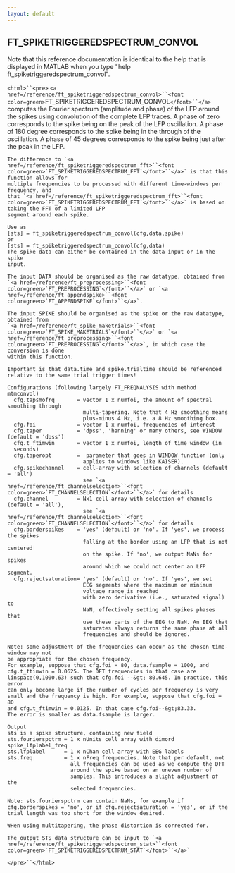 ```yaml
---
layout: default
---
```


##  FT_SPIKETRIGGEREDSPECTRUM_CONVOL

Note that this reference documentation is identical to the help that is displayed in MATLAB when you type "help ft_spiketriggeredspectrum_convol".

`<html>``<pre>`
    `<a href=/reference/ft_spiketriggeredspectrum_convol>``<font color=green>`FT_SPIKETRIGGEREDSPECTRUM_CONVOL`</font>``</a>` computes the Fourier spectrum (amplitude and
    phase) of the LFP around the spikes using convolution of the complete LFP traces. A
    phase of zero corresponds to the spike being on the peak of the LFP oscillation. A
    phase of 180 degree corresponds to the spike being in the through of the oscillation.
    A phase of 45 degrees corresponds to the spike being just after the peak in the LFP.
 
    The difference to `<a href=/reference/ft_spiketriggeredspectrum_fft>``<font color=green>`FT_SPIKETRIGGEREDSPECTRUM_FFT`</font>``</a>` is that this function allows for
    multiple frequencies to be processed with different time-windows per frequency, and
    that `<a href=/reference/ft_spiketriggeredspectrum_fft>``<font color=green>`FT_SPIKETRIGGEREDSPECTRUM_FFT`</font>``</a>` is based on taking the FFT of a limited LFP
    segment around each spike.
 
    Use as
    [sts] = ft_spiketriggeredspectrum_convol(cfg,data,spike)
    or 
    [sts] = ft_spiketriggeredspectrum_convol(cfg,data)
    The spike data can either be contained in the data input or in the spike
    input.
 
    The input DATA should be organised as the raw datatype, obtained from
    `<a href=/reference/ft_preprocessing>``<font color=green>`FT_PREPROCESSING`</font>``</a>` or `<a href=/reference/ft_appendspike>``<font color=green>`FT_APPENDSPIKE`</font>``</a>`.
 
    The input SPIKE should be organised as the spike or the raw datatype, obtained from
    `<a href=/reference/ft_spike_maketrials>``<font color=green>`FT_SPIKE_MAKETRIALS`</font>``</a>` or `<a href=/reference/ft_preprocessing>``<font color=green>`FT_PREPROCESSING`</font>``</a>`, in which case the conversion is done
    within this function.
 
    Important is that data.time and spike.trialtime should be referenced
    relative to the same trial trigger times!
 
    Configurations (following largely FT_FREQNALYSIS with method mtmconvol)
      cfg.tapsmofrq       = vector 1 x numfoi, the amount of spectral smoothing through
                            multi-tapering. Note that 4 Hz smoothing means
                            plus-minus 4 Hz, i.e. a 8 Hz smoothing box.
      cfg.foi             = vector 1 x numfoi, frequencies of interest
      cfg.taper           = 'dpss', 'hanning' or many others, see WINDOW (default = 'dpss')
      cfg.t_ftimwin       = vector 1 x numfoi, length of time window (in
      seconds)
      cfg.taperopt        =  parameter that goes in WINDOW function (only
                            applies to windows like KAISER).
      cfg.spikechannel    = cell-array with selection of channels (default = 'all')
                            see `<a href=/reference/ft_channelselection>``<font color=green>`FT_CHANNELSELECTION`</font>``</a>` for details
      cfg.channel         = Nx1 cell-array with selection of channels (default = 'all'),
                            see `<a href=/reference/ft_channelselection>``<font color=green>`FT_CHANNELSELECTION`</font>``</a>` for details
      cfg.borderspikes    = 'yes' (default) or 'no'. If 'yes', we process the spikes
                            falling at the border using an LFP that is not centered
                            on the spike. If 'no', we output NaNs for spikes
                            around which we could not center an LFP segment.
      cfg.rejectsaturation= 'yes' (default) or 'no'. If 'yes', we set
                            EEG segments where the maximum or minimum
                            voltage range is reached
                            with zero derivative (i.e., saturated signal) to
                            NaN, effectively setting all spikes phases that
                            use these parts of the EEG to NaN. An EEG that
                            saturates always returns the same phase at all
                            frequencies and should be ignored.
 
    Note: some adjustment of the frequencies can occur as the chosen time-window may not 
    be appropriate for the chosen frequency.
    For example, suppose that cfg.foi = 80, data.fsample = 1000, and
    cfg.t_ftimwin = 0.0625. The DFT frequencies in that case are 
    linspace(0,1000,63) such that cfg.foi --&gt; 80.645. In practice, this error
    can only become large if the number of cycles per frequency is very
    small and the frequency is high. For example, suppose that cfg.foi = 80
    and cfg.t_ftimwin = 0.0125. In that case cfg.foi--&gt;83.33.
    The error is smaller as data.fsample is larger.
 
    Output
    sts is a spike structure, containing new field
    sts.fourierspctrm = 1 x nUnits cell array with dimord spike_lfplabel_freq
    sts.lfplabel      = 1 x nChan cell array with EEG labels
    sts.freq          = 1 x nFreq frequencies. Note that per default, not
                        all frequencies can be used as we compute the DFT
                        around the spike based on an uneven number of
                        samples. This introduces a slight adjustment of the
                        selected frequencies.
 
    Note: sts.fourierspctrm can contain NaNs, for example if
    cfg.borderspikes = 'no', or if cfg.rejectsaturation = 'yes', or if the
    trial length was too short for the window desired.
 
    WHen using multitapering, the phase distortion is corrected for.
 
    The output STS data structure can be input to `<a href=/reference/ft_spiketriggeredspectrum_stat>``<font color=green>`FT_SPIKETRIGGEREDSPECTRUM_STAT`</font>``</a>`
`</pre>``</html>`

